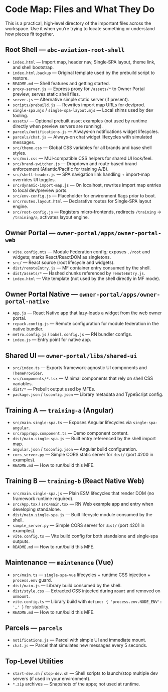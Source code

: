 # Code Map: Files and What They Do

This is a practical, high‑level directory of the important files across the workspace. Use it when you’re trying to locate something or understand how pieces fit together.

## Root Shell — `abc-aviation-root-shell`

- `index.html` — Import map, header nav, Single‑SPA layout, theme link, and shell bootstrap.
- `index.html.backup` — Original template used by the prebuild script to restore.
- `README.md` — Shell features and getting started.
- `proxy-server.js` — Express proxy for `/assets/*` to Owner Portal preview; serves static shell files.
- `server.js` — Alternative simple static server (if present).
- `scripts/prebuild.js` — Rewrites import map URLs for dev/prod.
- `single-spa.mjs` / `single-spa-layout.mjs` — Local shims used by dev tooling.
- `assets/` — Optional prebuilt asset examples (not used by runtime directly when preview servers are running).
- `parcels/notifications.js` — Always‑on notifications widget lifecycles.
- `parcels/chat.js` — Always‑on chat widget lifecycles with simulated messages.
- `src/theme.css` — Global CSS variables for all brands and base shell styles.
- `src/mui.css` — MUI‑compatible CSS helpers for shared UI look/feel.
- `src/brand-switcher.js` — Dropdown and route‑based brand enforcement (Atlantic/Pacific for training A/B).
- `src/shell-header.js` — SPA navigation link handling + import‑map overrides UI toggles.
- `src/dynamic-import-map.js` — On localhost, rewrites import map entries to local dev/preview ports.
- `src/env-config.js` — Placeholder for environment flags prior to boot.
- `src/routes.layout.html` — Declarative routes for Single‑SPA layout engine.
- `src/root-config.js` — Registers micro‑frontends, redirects `/training` → `/training/a`, activates layout engine.

## Owner Portal — `owner-portal/apps/owner-portal-web`

- `vite.config.mts` — Module Federation config; exposes `./root` and widgets; marks React/ReactDOM as singletons.
- `src/` — React source (root lifecycle and widgets).
- `dist/remoteEntry.js` — MF container entry consumed by the shell.
- `dist/assets/*` — Hashed chunks referenced by `remoteEntry.js`.
- `index.html` — Vite template (not used by the shell directly in MF mode).

## Owner Portal Native — `owner-portal/apps/owner-portal-native`

- `App.js` — React Native app that lazy‑loads a widget from the web owner portal.
- `repack.config.js` — Remote configuration for module federation in the native bundler.
- `metro.config.js` / `babel.config.js` — RN bundler configs.
- `index.js` — Entry point for native app.

## Shared UI — `owner-portal/libs/shared-ui`

- `src/index.ts` — Exports framework‑agnostic UI components and `ThemeProvider`.
- `src/components/*.tsx` — Minimal components that rely on shell CSS variables.
- `dist/*` — Prebuilt output used by MFEs.
- `package.json` / `tsconfig.json` — Library metadata and TypeScript config.

## Training A — `training-a` (Angular)

- `src/main.single-spa.ts` — Exposes Angular lifecycles via `single-spa-angular`.
- `src/app/app.component.ts` — Demo component content.
- `dist/main.single-spa.js` — Built entry referenced by the shell import map.
- `angular.json` / `tsconfig.json` — Angular build configuration.
- `cors_server.py` — Simple CORS static server for `dist/` (port 4200 in examples).
- `README.md` — How to run/build this MFE.

## Training B — `training-b` (React Native Web)

- `src/main.single-spa.js` — Plain ESM lifecycles that render DOM (no framework runtime required).
- `src/App.tsx` / `src/main.tsx` — RN Web example app and entry when developing standalone.
- `dist/main.single-spa.js` — Built lifecycle module consumed by the shell.
- `simple_server.py` — Simple CORS server for `dist/` (port 4201 in examples).
- `vite.config.ts` — Vite build config for both standalone and single‑spa outputs.
- `README.md` — How to run/build this MFE.

## Maintenance — `maintenance` (Vue)

- `src/main.ts` — `single-spa-vue` lifecycles + runtime CSS injection + `process.env` guard.
- `dist/main.js` — Library build consumed by the shell.
- `dist/style.css` — Extracted CSS injected during `mount` and removed on `unmount`.
- `vite.config.ts` — Library build with `define: { 'process.env.NODE_ENV': '…' }` for stability.
- `README.md` — How to run/build this MFE.

## Parcels — `parcels`

- `notifications.js` — Parcel with simple UI and immediate mount.
- `chat.js` — Parcel that simulates new messages every 5 seconds.

## Top‑Level Utilities

- `start-dev.sh` / `stop-dev.sh` — Shell scripts to launch/stop multiple dev servers (if used in your environment).
- `*.zip` archives — Snapshots of the apps; not used at runtime.

